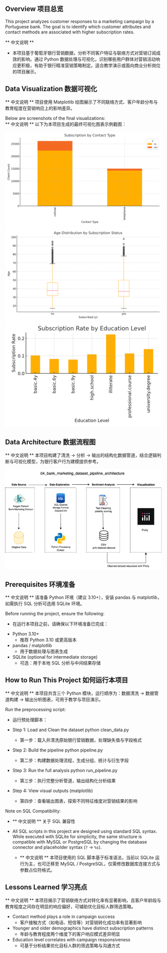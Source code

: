 ## Overview 项目总览
This project analyzes customer responses to a marketing campaign by a Portuguese bank. The goal is to identify which customer attributes and contact methods are associated with higher subscription rates.

** 中文说明 **
- 本项目基于葡萄牙银行营销数据，分析不同客户特征与联络方式对营销订阅成效的影响。通过 Python 数据处理与可视化，识别哪些用户群体对营销活动响应更积极，有助于银行精准营销策略制定。适合教学演示或面向商业分析岗位的项目展示。

##  Data Visualization 数据可视化
** 中文说明 ** 项目使用 Matplotlib 绘图展示了不同联络方式、客户年龄分布与教育程度在营销响应上的影响差异。

Below are screenshots of the final visualizations:  
 ** 中文说明 ** 以下为本项目生成的最终可视化图表示例截图：

![matplotlib dashboard image](chart1_subscription_by_contact_type.png)
![matplotlib dashboard image](chart2_age_distribution_by_subscruption_status.png)
![matplotlib dashboard image](chart3_subscription_rate_by_education_level.png)

## Data Architecture 数据流程图
** 中文说明 ** 本项目构建了清洗 → 分析 → 输出的结构化数据管道，结合逻辑判断与可视化模型，为银行客户行为建模提供参考。

![Data Architecture](bank_marketing_dataset_pipeline.png)

## Prerequisites 环境准备
** 中文说明 ** 请准备 Python 环境（建议 3.10+），安装 pandas 与 matplotlib，如需执行 SQL 分析可选用 SQLite 环境。

Before running the project, ensure the following:
 * 在运行本项目之前，请确保以下环境准备已完成：

- Python 3.10+
  * 推荐 Python 3.10 或更高版本
- pandas / matplotlib
  * 用于数据处理与图表生成  
- SQLite (optional for intermediate storage)
  * 可选：用于本地 SQL 分析与中间结果存储

## How to Run This Project 如何运行本项目
** 中文说明 ** 本项目共含三个 Python 模块，运行顺序为：数据清洗 → 数据管道构建 → 输出分析图表，可用于教学与项目演示。

Run the preprocessing script:
 * 运行预处理脚本：

- Step 1: Load and Clean the dataset
python clean_data.py
  * 第一步：载入并清洗原始银行营销数据，处理缺失值与字段格式
    
- Step 2: Build the pipeline
python pipeline.py
  * 第二步：构建数据处理流程，生成分组、统计与衍生字段
    
- Step 3: Run the full analysis
python run_pipeline.py
  * 第三步：执行完整分析管道，输出结构化分析结果
    
- Step 4: View visual outputs (matplotlib)
  * 第四步：查看输出图表，探索不同特征维度对营销结果的影响
    
Note on SQL Compatibility:
- ** 中文说明 ** 关于 SQL 兼容性
  
- All SQL scripts in this project are designed using standard SQL syntax. While executed with SQLite for simplicity, the same structure is compatible with MySQL or PostgreSQL by changing the database connector and placeholder syntax (`?` → `%s`).
  
  - ** 中文说明 ** 本项目使用的 SQL 脚本基于标准语法，当前以 SQLite 运行为主，也可迁移至 MySQL / PostgreSQL，仅需修改数据库连接方式与参数占位符格式。
    
## Lessons Learned 学习亮点
** 中文说明 ** 本项目揭示了营销联络方式对转化率有显著影响，且客户年龄段与教育程度之间存在明显的响应偏好，可辅助优化目标人群筛选策略。

- Contact method plays a role in campaign success
  * 客户接触方式（如电话、短信等）对营销转化成功率有显著影响
- Younger and older demographics have distinct subscription patterns
  * 年龄与教育程度两个维度下的客户响应模式差异明显 
- Education level correlates with campaign responsiveness
  * 可基于分析结果优化目标人群的筛选策略与沟通方式
